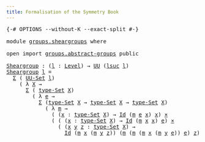 ```yaml
---
title: Formalisation of the Symmetry Book
---
```


<pre class="Agda"><a id="60" class="Symbol">{-#</a> <a id="64" class="Keyword">OPTIONS</a> <a id="72" class="Pragma">--without-K</a> <a id="84" class="Pragma">--exact-split</a> <a id="98" class="Symbol">#-}</a>

<a id="103" class="Keyword">module</a> <a id="110" href="groups.sheargroups.html" class="Module">groups.sheargroups</a> <a id="129" class="Keyword">where</a>

<a id="136" class="Keyword">open</a> <a id="141" class="Keyword">import</a> <a id="148" href="groups.abstract-groups.html" class="Module">groups.abstract-groups</a> <a id="171" class="Keyword">public</a>

<a id="Sheargroup"></a><a id="179" href="groups.sheargroups.html#179" class="Function">Sheargroup</a> <a id="190" class="Symbol">:</a> <a id="192" class="Symbol">(</a><a id="193" href="groups.sheargroups.html#193" class="Bound">l</a> <a id="195" class="Symbol">:</a> <a id="197" href="Agda.Primitive.html#597" class="Postulate">Level</a><a id="202" class="Symbol">)</a> <a id="204" class="Symbol">→</a> <a id="206" href="Agda.Primitive.html#326" class="Primitive">UU</a> <a id="209" class="Symbol">(</a><a id="210" href="Agda.Primitive.html#780" class="Primitive">lsuc</a> <a id="215" href="groups.sheargroups.html#193" class="Bound">l</a><a id="216" class="Symbol">)</a>
<a id="218" href="groups.sheargroups.html#179" class="Function">Sheargroup</a> <a id="229" href="groups.sheargroups.html#229" class="Bound">l</a> <a id="231" class="Symbol">=</a>
  <a id="235" href="foundation-core.dependent-pair-types.html#502" class="Record">Σ</a> <a id="237" class="Symbol">(</a> <a id="239" href="foundation-core.sets.html#1177" class="Function">UU-Set</a> <a id="246" href="groups.sheargroups.html#229" class="Bound">l</a><a id="247" class="Symbol">)</a>
    <a id="253" class="Symbol">(</a> <a id="255" class="Symbol">λ</a> <a id="257" href="groups.sheargroups.html#257" class="Bound">X</a> <a id="259" class="Symbol">→</a>
      <a id="267" href="foundation-core.dependent-pair-types.html#502" class="Record">Σ</a> <a id="269" class="Symbol">(</a> <a id="271" href="foundation-core.sets.html#1291" class="Function">type-Set</a> <a id="280" href="groups.sheargroups.html#257" class="Bound">X</a><a id="281" class="Symbol">)</a>
        <a id="291" class="Symbol">(</a> <a id="293" class="Symbol">λ</a> <a id="295" href="groups.sheargroups.html#295" class="Bound">e</a> <a id="297" class="Symbol">→</a>
          <a id="309" href="foundation-core.dependent-pair-types.html#502" class="Record">Σ</a> <a id="311" class="Symbol">(</a><a id="312" href="foundation-core.sets.html#1291" class="Function">type-Set</a> <a id="321" href="groups.sheargroups.html#257" class="Bound">X</a> <a id="323" class="Symbol">→</a> <a id="325" href="foundation-core.sets.html#1291" class="Function">type-Set</a> <a id="334" href="groups.sheargroups.html#257" class="Bound">X</a> <a id="336" class="Symbol">→</a> <a id="338" href="foundation-core.sets.html#1291" class="Function">type-Set</a> <a id="347" href="groups.sheargroups.html#257" class="Bound">X</a><a id="348" class="Symbol">)</a>
            <a id="362" class="Symbol">(</a> <a id="364" class="Symbol">λ</a> <a id="366" href="groups.sheargroups.html#366" class="Bound">m</a> <a id="368" class="Symbol">→</a>
              <a id="384" class="Symbol">(</a> <a id="386" class="Symbol">(</a><a id="387" href="groups.sheargroups.html#387" class="Bound">x</a> <a id="389" class="Symbol">:</a> <a id="391" href="foundation-core.sets.html#1291" class="Function">type-Set</a> <a id="400" href="groups.sheargroups.html#257" class="Bound">X</a><a id="401" class="Symbol">)</a> <a id="403" class="Symbol">→</a> <a id="405" href="foundation-core.identity-types.html#641" class="Datatype">Id</a> <a id="408" class="Symbol">(</a><a id="409" href="groups.sheargroups.html#366" class="Bound">m</a> <a id="411" href="groups.sheargroups.html#295" class="Bound">e</a> <a id="413" href="groups.sheargroups.html#387" class="Bound">x</a><a id="414" class="Symbol">)</a> <a id="416" href="groups.sheargroups.html#387" class="Bound">x</a><a id="417" class="Symbol">)</a> <a id="419" href="foundation-core.cartesian-product-types.html#577" class="Function Operator">×</a>
              <a id="435" class="Symbol">(</a> <a id="437" class="Symbol">(</a> <a id="439" class="Symbol">(</a><a id="440" href="groups.sheargroups.html#440" class="Bound">x</a> <a id="442" class="Symbol">:</a> <a id="444" href="foundation-core.sets.html#1291" class="Function">type-Set</a> <a id="453" href="groups.sheargroups.html#257" class="Bound">X</a><a id="454" class="Symbol">)</a> <a id="456" class="Symbol">→</a> <a id="458" href="foundation-core.identity-types.html#641" class="Datatype">Id</a> <a id="461" class="Symbol">(</a><a id="462" href="groups.sheargroups.html#366" class="Bound">m</a> <a id="464" href="groups.sheargroups.html#440" class="Bound">x</a> <a id="466" href="groups.sheargroups.html#440" class="Bound">x</a><a id="467" class="Symbol">)</a> <a id="469" href="groups.sheargroups.html#295" class="Bound">e</a><a id="470" class="Symbol">)</a> <a id="472" href="foundation-core.cartesian-product-types.html#577" class="Function Operator">×</a>
                <a id="490" class="Symbol">(</a> <a id="492" class="Symbol">(</a><a id="493" href="groups.sheargroups.html#493" class="Bound">x</a> <a id="495" href="groups.sheargroups.html#495" class="Bound">y</a> <a id="497" href="groups.sheargroups.html#497" class="Bound">z</a> <a id="499" class="Symbol">:</a> <a id="501" href="foundation-core.sets.html#1291" class="Function">type-Set</a> <a id="510" href="groups.sheargroups.html#257" class="Bound">X</a><a id="511" class="Symbol">)</a> <a id="513" class="Symbol">→</a>
                  <a id="533" href="foundation-core.identity-types.html#641" class="Datatype">Id</a> <a id="536" class="Symbol">(</a><a id="537" href="groups.sheargroups.html#366" class="Bound">m</a> <a id="539" href="groups.sheargroups.html#493" class="Bound">x</a> <a id="541" class="Symbol">(</a><a id="542" href="groups.sheargroups.html#366" class="Bound">m</a> <a id="544" href="groups.sheargroups.html#495" class="Bound">y</a> <a id="546" href="groups.sheargroups.html#497" class="Bound">z</a><a id="547" class="Symbol">))</a> <a id="550" class="Symbol">(</a><a id="551" href="groups.sheargroups.html#366" class="Bound">m</a> <a id="553" class="Symbol">(</a><a id="554" href="groups.sheargroups.html#366" class="Bound">m</a> <a id="556" class="Symbol">(</a><a id="557" href="groups.sheargroups.html#366" class="Bound">m</a> <a id="559" href="groups.sheargroups.html#493" class="Bound">x</a> <a id="561" class="Symbol">(</a><a id="562" href="groups.sheargroups.html#366" class="Bound">m</a> <a id="564" href="groups.sheargroups.html#495" class="Bound">y</a> <a id="566" href="groups.sheargroups.html#295" class="Bound">e</a><a id="567" class="Symbol">))</a> <a id="570" href="groups.sheargroups.html#295" class="Bound">e</a><a id="571" class="Symbol">)</a> <a id="573" href="groups.sheargroups.html#497" class="Bound">z</a><a id="574" class="Symbol">))))))</a>

</pre>